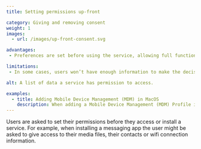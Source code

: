 ```yaml
---
title: Setting permissions up-front

category: Giving and removing consent
weight: 1
images:
  - url: /images/up-front-consent.svg

advantages:
 - Preferences are set before using the service, allowing full functionality straight away

limitations:
 - In some cases, users won’t have enough information to make the decision. In this case might be useful to use Just-In-Time Consent

alt: A list of data a service has permission to access.

examples:
  - title: Adding Mobile Device Management (MDM) in MacOS
    description: When adding a Mobile Device Management (MDM) Profile in macOS the permissions necessary for performing remote management are presented up-front. Setting permissions up-front makes sense in this case as it’s not possible to seek consent when trying to remotely wipe a laptop which is lost or stolen.
---
```


Users are asked to set their permissions before they access or install a service. For example, when installing a messaging app the user might be asked to give access to their media files, their contacts or wifi connection information.
